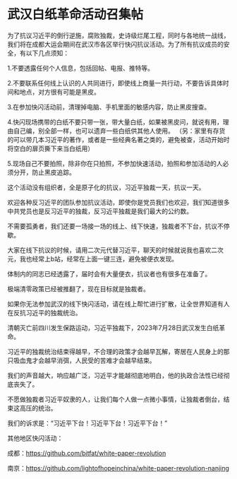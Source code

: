 # 武汉白纸革命活动召集帖
为了抗议习近平的倒行逆施，腐败独裁，史诗级烂尾工程，同时与各地统一战线，我们将在成都大运会期间在武汉市各区举行快闪抗议活动。为了所有抗议成员的安全，有以下几点须知：

1.不要透露任何个人信息，包括回帖、电报、推特等。

2.不要联系任何线上认识的人共同进行，即使线上商量一共行动，不要告诉具体时间和地点，对方很有可能是黑皮。

3.在参加快闪活动前，清理掉电脑、手机里面的敏感内容，防止黑皮搜查。

4.快闪现场携带的白纸不要只带一张，带大量白纸，如果被黑皮问，就说有用，理由自己编，别全部一样，也可以遗弃一些白纸供其他人使用。
（另：家里有存货的可以带几本习近平的著作，或者是一些经典名著之类的，避免被查，活动开始时将空白的扉页撕下来当白纸用）

5.现场自己不要拍照，除非你在只拍照，不参加快速活动，拍照和参加活动的人必须分开，防止黑皮追踪。

这个活动没有组织者，全是原子化的抗议，习近平独裁一天，抗议一天。

欢迎各种反习近平的团队参加抗议活动，即使你是党员我们也欢迎，我们知道很多中共党员也是反习近平的独裁，反习近平独裁是我们最大的公约数。

不需要孤勇者，我们还要一场接一场的线上、线下快速，独裁者不下台，抗议不停歇。

大家在线下抗议的时候，请用二次元代替习近平，聊天的时候就说我也喜欢二次元，我也经常上b站，经常在上面一键三连，避免被便衣发现。

体制内的同志已经透露了，届时会有大量便衣，抗议者也有很多在准备了。

极端清零政策已经被推翻了，现在目标就是独裁者。

如果你无法参加武汉的线下快闪活动，请在线上帮忙进行扩散，让全世界知道有人在反抗习近平的独裁统治。

清朝灭亡前四川发生保路运动，习近平独裁下，2023年7月28日武汉发生白纸革命。

习近平的独裁统治结束得越早，不合理的政策才会越早瓦解，寄居在人民身上的那只吸血鬼才会越早消弭，人民受的苦难才会越早结束。

我们的声音越大，响应越广泛，习近平才能越彻底地明白，他的执政合法性已经彻底丧失了。

不愿做独裁者习近平奴隶的人，让我们每个人做一点微小事情，让独裁者倒台，结束这高压的统治。

我们的诉求是：“习近平下台！习近平下台！习近平下台！”

其他地区快闪活动：

成都：https://github.com/bitfat/white-paper-revolution

南京：https://github.com/lightofhopeinchina/white-paper-revolution-nanjing
